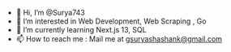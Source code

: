 - 👋 Hi, I’m @Surya743
- 👀 I’m interested in Web Development, Web Scraping , Go
- 🌱 I’m currently learning Next.js 13, SQL
- 📫 How to reach me : Mail me at gsuryashashank@gmail.com

<!---
Surya743/Surya743 is a ✨ special ✨ repository because its `README.md` (this file) appears on your GitHub profile.
You can click the Preview link to take a look at your changes.
--->
